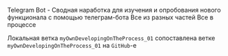 Telegram Bot - Сводная наработка для изучения и опробования нового функционала с помощью телеграм-бота
Все из разных частей
Все в процессе

Локальная ветка `myOwnDevelopingOnTheProcess_01` сопоставлена ветке `myOwnDevelopingOnTheProcess_01` на `GitHub`-е
